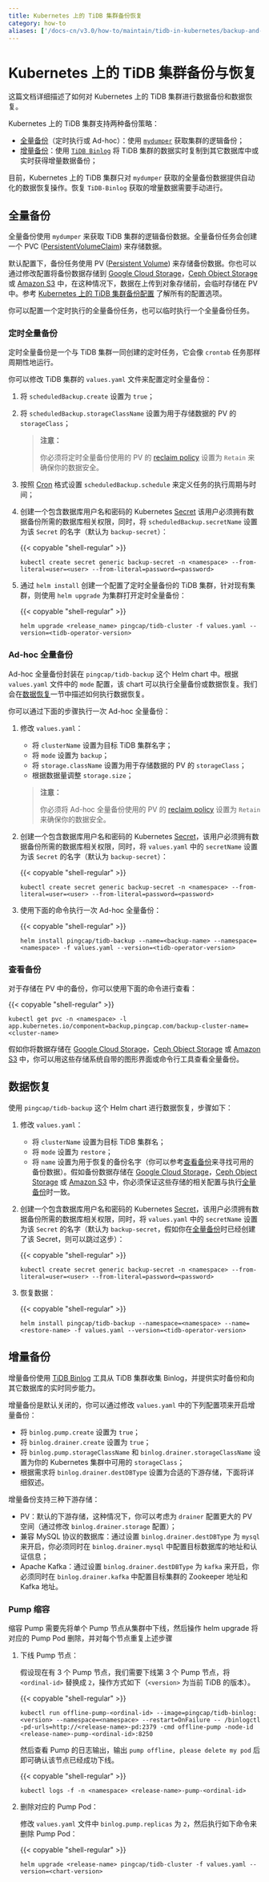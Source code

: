 ```yaml
---
title: Kubernetes 上的 TiDB 集群备份恢复
category: how-to
aliases: ['/docs-cn/v3.0/how-to/maintain/tidb-in-kubernetes/backup-and-restore/']
---
```


# Kubernetes 上的 TiDB 集群备份与恢复

这篇文档详细描述了如何对 Kubernetes 上的 TiDB 集群进行数据备份和数据恢复。

Kubernetes 上的 TiDB 集群支持两种备份策略：

* [全量备份](#全量备份)（定时执行或 Ad-hoc）：使用 [`mydumper`](/v3.0/reference/tools/mydumper.md) 获取集群的逻辑备份；
* [增量备份](#增量备份)：使用 [`TiDB Binlog`](/v3.0/reference/tools/tidb-binlog/overview.md) 将 TiDB 集群的数据实时复制到其它数据库中或实时获得增量数据备份；

目前，Kubernetes 上的 TiDB 集群只对 `mydumper` 获取的全量备份数据提供自动化的数据恢复操作。恢复 `TiDB-Binlog` 获取的增量数据需要手动进行。

## 全量备份

全量备份使用 `mydumper` 来获取 TiDB 集群的逻辑备份数据。全量备份任务会创建一个 PVC ([PersistentVolumeClaim](https://kubernetes.io/docs/concepts/storage/persistent-volumes/#persistentvolumeclaims)) 来存储数据。

默认配置下，备份任务使用 PV ([Persistent Volume](https://kubernetes.io/docs/concepts/storage/persistent-volumes/#persistent-volumes)) 来存储备份数据。你也可以通过修改配置将备份数据存储到 [Google Cloud Storage](https://cloud.google.com/storage/)，[Ceph Object Storage](https://ceph.com/ceph-storage/object-storage/) 或 [Amazon S3](https://aws.amazon.com/s3/) 中，在这种情况下，数据在上传到对象存储前，会临时存储在 PV 中。参考 [Kubernetes 上的 TiDB 集群备份配置](/v3.0/tidb-in-kubernetes/reference/configuration/backup.md) 了解所有的配置选项。

你可以配置一个定时执行的全量备份任务，也可以临时执行一个全量备份任务。

### 定时全量备份

定时全量备份是一个与 TiDB 集群一同创建的定时任务，它会像 `crontab` 任务那样周期性地运行。

你可以修改 TiDB 集群的 `values.yaml` 文件来配置定时全量备份：

1. 将 `scheduledBackup.create` 设置为 `true`；
2. 将 `scheduledBackup.storageClassName` 设置为用于存储数据的 PV 的 `storageClass`；

    > **注意：**
    >
    > 你必须将定时全量备份使用的 PV 的 [reclaim policy](https://kubernetes.io/docs/tasks/administer-cluster/change-pv-reclaim-policy) 设置为 `Retain` 来确保你的数据安全。

3. 按照 [Cron](https://en.wikipedia.org/wiki/Cron) 格式设置 `scheduledBackup.schedule` 来定义任务的执行周期与时间；
4. 创建一个包含数据库用户名和密码的 Kubernetes [Secret](https://kubernetes.io/docs/concepts/configuration/secret/) 该用户必须拥有数据备份所需的数据库相关权限，同时，将 `scheduledBackup.secretName` 设置为该 `Secret` 的名字（默认为 `backup-secret`）：

    {{< copyable "shell-regular" >}}

    ```shell
    kubectl create secret generic backup-secret -n <namespace> --from-literal=user=<user> --from-literal=password=<password>
    ```

5. 通过 `helm install` 创建一个配置了定时全量备份的 TiDB 集群，针对现有集群，则使用 `helm upgrade` 为集群打开定时全量备份：

    {{< copyable "shell-regular" >}}

    ```shell
    helm upgrade <release_name> pingcap/tidb-cluster -f values.yaml --version=<tidb-operator-version>
    ```

### Ad-hoc 全量备份

Ad-hoc 全量备份封装在 `pingcap/tidb-backup` 这个 Helm chart 中。根据 `values.yaml` 文件中的 `mode` 配置，该 chart 可以执行全量备份或数据恢复。我们会在[数据恢复](#数据恢复)一节中描述如何执行数据恢复。

你可以通过下面的步骤执行一次 Ad-hoc 全量备份：

1. 修改 `values.yaml`：
    * 将 `clusterName` 设置为目标 TiDB 集群名字；
    * 将 `mode` 设置为 `backup`；
    * 将 `storage.className` 设置为用于存储数据的 PV 的 `storageClass`；
    * 根据数据量调整 `storage.size`；

    > **注意：**
    >
    > 你必须将 Ad-hoc 全量备份使用的 PV 的 [reclaim policy](https://kubernetes.io/docs/tasks/administer-cluster/change-pv-reclaim-policy) 设置为 `Retain` 来确保你的数据安全。

2. 创建一个包含数据库用户名和密码的 Kubernetes [Secret](https://kubernetes.io/docs/concepts/configuration/secret/)，该用户必须拥有数据备份所需的数据库相关权限，同时，将 `values.yaml` 中的 `secretName` 设置为该 `Secret` 的名字（默认为 `backup-secret`）：

    {{< copyable "shell-regular" >}}

    ```shell
    kubectl create secret generic backup-secret -n <namespace> --from-literal=user=<user> --from-literal=password=<password>
    ```

3. 使用下面的命令执行一次 Ad-hoc 全量备份：

    {{< copyable "shell-regular" >}}

    ```shell
    helm install pingcap/tidb-backup --name=<backup-name> --namespace=<namespace> -f values.yaml --version=<tidb-operator-version>
    ```

### 查看备份

对于存储在 PV 中的备份，你可以使用下面的命令进行查看：

{{< copyable "shell-regular" >}}

```shell
kubectl get pvc -n <namespace> -l app.kubernetes.io/component=backup,pingcap.com/backup-cluster-name=<cluster-name>
```

假如你将数据存储在 [Google Cloud Storage](https://cloud.google.com/storage/)，[Ceph Object Storage](https://ceph.com/ceph-storage/object-storage/) 或 [Amazon S3](https://aws.amazon.com/s3/) 中，你可以用这些存储系统自带的图形界面或命令行工具查看全量备份。

## 数据恢复

 使用 `pingcap/tidb-backup` 这个 Helm chart 进行数据恢复，步骤如下：

1. 修改 `values.yaml`：
    * 将 `clusterName` 设置为目标 TiDB 集群名；
    * 将 `mode` 设置为 `restore`；
    * 将 `name`  设置为用于恢复的备份名字（你可以参考[查看备份](#查看备份)来寻找可用的备份数据）。假如备份数据存储在 [Google Cloud Storage](https://cloud.google.com/storage/)，[Ceph Object Storage](https://ceph.com/ceph-storage/object-storage/) 或 [Amazon S3](https://aws.amazon.com/s3/) 中，你必须保证这些存储的相关配置与执行[全量备份](#全量备份)时一致。
2. 创建一个包含数据库用户名和密码的 Kubernetes [Secret](https://kubernetes.io/docs/concepts/configuration/secret/)，该用户必须拥有数据备份所需的数据库相关权限，同时，将 `values.yaml` 中的 `secretName` 设置为该 `Secret` 的名字（默认为 `backup-secret`，假如你在[全量备份](#全量备份)时已经创建了该 Secret，则可以跳过这步）：

    {{< copyable "shell-regular" >}}

    ```shell
    kubectl create secret generic backup-secret -n <namespace> --from-literal=user=<user> --from-literal=password=<password>
    ```

3. 恢复数据：

    {{< copyable "shell-regular" >}}

    ```shell
    helm install pingcap/tidb-backup --namespace=<namespace> --name=<restore-name> -f values.yaml --version=<tidb-operator-version>
    ```

## 增量备份

增量备份使用 [TiDB Binlog](/v3.0/reference/tools/tidb-binlog/overview.md) 工具从 TiDB 集群收集 Binlog，并提供实时备份和向其它数据库的实时同步能力。

增量备份是默认关闭的，你可以通过修改 `values.yaml` 中的下列配置项来开启增量备份：

* 将 `binlog.pump.create` 设置为 `true`；
* 将 `binlog.drainer.create` 设置为 `true`；
* 将 `binlog.pump.storageClassName` 和 `binlog.drainer.storageClassName` 设置为你的 Kubernetes 集群中可用的 `storageClass`；
* 根据需求将 `binlog.drainer.destDBType` 设置为合适的下游存储，下面将详细叙述。

增量备份支持三种下游存储：

* PV：默认的下游存储，这种情况下，你可以考虑为 `drainer` 配置更大的 PV 空间（通过修改 `binlog.drainer.storage` 配置）；
* 兼容 MySQL 协议的数据库：通过设置 `binlog.drainer.destDBType` 为 `mysql` 来开启，你必须同时在 `binlog.drainer.mysql` 中配置目标数据库的地址和认证信息；
* Apache Kafka：通过设置 `binlog.drainer.destDBType` 为 `kafka` 来开启，你必须同时在 `binlog.drainer.kafka` 中配置目标集群的 Zookeeper 地址和 Kafka 地址。

### Pump 缩容

缩容 Pump 需要先将单个 Pump 节点从集群中下线，然后操作 helm upgrade 将对应的 Pump Pod 删除，并对每个节点重复上述步骤

1. 下线 Pump 节点：

    假设现在有 3 个 Pump 节点，我们需要下线第 3 个 Pump 节点，将 `<ordinal-id>` 替换成 `2`，操作方式如下（`<version>` 为当前 TiDB 的版本）。

    {{< copyable "shell-regular" >}}

    ```shell
    kubectl run offline-pump-<ordinal-id> --image=pingcap/tidb-binlog:<version> --namespace=<namespace> --restart=OnFailure -- /binlogctl -pd-urls=http://<release-name>-pd:2379 -cmd offline-pump -node-id <release-name>-pump-<ordinal-id>:8250
    ```

    然后查看 Pump 的日志输出，输出 `pump offline, please delete my pod` 后即可确认该节点已经成功下线。

    {{< copyable "shell-regular" >}}

    ```shell
    kubectl logs -f -n <namespace> <release-name>-pump-<ordinal-id>
    ```

2. 删除对应的 Pump Pod：

    修改 `values.yaml` 文件中 `binlog.pump.replicas` 为 `2`，然后执行如下命令来删除 Pump Pod：

    {{< copyable "shell-regular" >}}

    ```shell
    helm upgrade <release-name> pingcap/tidb-cluster -f values.yaml --version=<chart-version>
    ```
